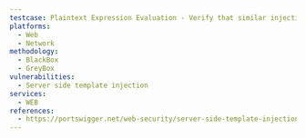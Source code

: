 ```yaml
---
testcase: Plaintext Expression Evaluation - Verify that similar injections of string concatenations or function calls (e.g., {{"A"+"B"}}, <%="A".upcase%>) are not executed on the server. Web (HTTP/HTTPS) service
platforms: 
  - Web
  - Network
methodology: 
  - BlackBox
  - GreyBox
vulnerabilities:
  - Server side template injection
services:
  - WEB
references:
  - https://portswigger.net/web-security/server-side-template-injection
---
```

